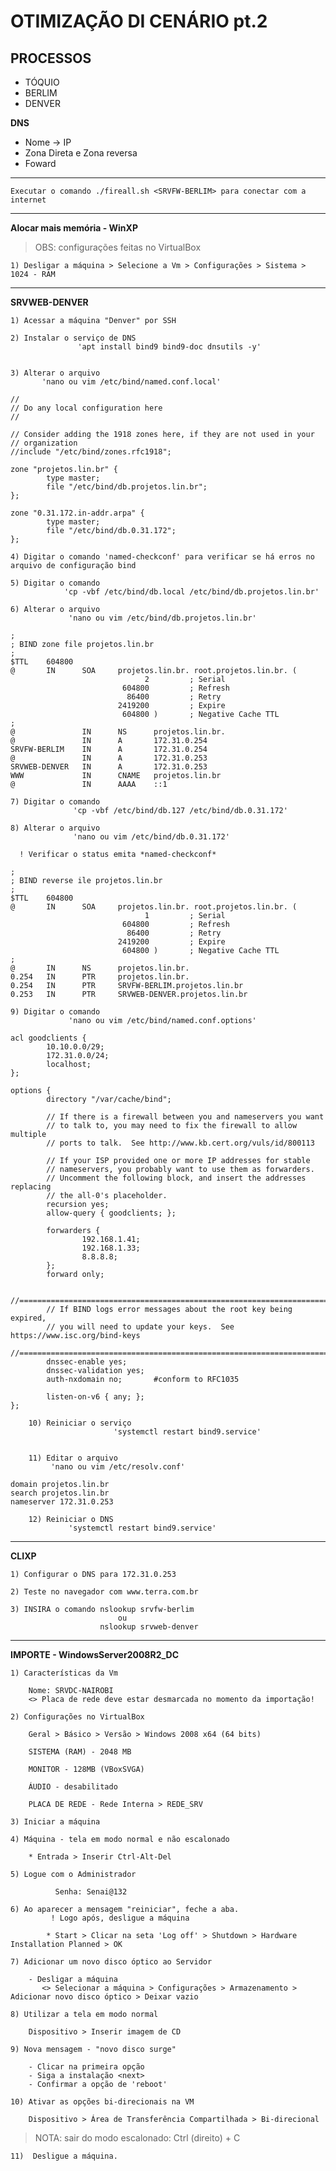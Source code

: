 # OTIMIZAÇÃO DI CENÁRIO pt.2

## PROCESSOS

  * TÓQUIO
  * BERLIM
  * DENVER

**DNS**

   * Nome -> IP
   * Zona Direta e Zona reversa
   * Foward

----------------------------------------------

    Executar o comando ./fireall.sh <SRVFW-BERLIM> para conectar com a internet

__________________________________________________________________________

**Alocar mais memória - WinXP**

> OBS: configurações feitas no VirtualBox

    1) Desligar a máquina > Selecione a Vm > Configurações > Sistema > 1024 - RAM

__________________________________________________________________________

**SRVWEB-DENVER**

    1) Acessar a máquina "Denver" por SSH

    2) Instalar o serviço de DNS 
                   'apt install bind9 bind9-doc dnsutils -y'
                   

    3) Alterar o arquivo 
           'nano ou vim /etc/bind/named.conf.local'
```     
//
// Do any local configuration here
//

// Consider adding the 1918 zones here, if they are not used in your
// organization
//include "/etc/bind/zones.rfc1918";

zone "projetos.lin.br" {
        type master;
        file "/etc/bind/db.projetos.lin.br";
};

zone "0.31.172.in-addr.arpa" {
        type master;
        file "/etc/bind/db.0.31.172";
};
```  

    4) Digitar o comando 'named-checkconf' para verificar se há erros no arquivo de configuração bind

    5) Digitar o comando 
                'cp -vbf /etc/bind/db.local /etc/bind/db.projetos.lin.br'

    6) Alterar o arquivo 
                 'nano ou vim /etc/bind/db.projetos.lin.br'

```
;
; BIND zone file projetos.lin.br
;
$TTL    604800
@       IN      SOA     projetos.lin.br. root.projetos.lin.br. (
                              2         ; Serial
                         604800         ; Refresh
                          86400         ; Retry
                        2419200         ; Expire
                         604800 )       ; Negative Cache TTL
;
@               IN      NS      projetos.lin.br.
@               IN      A       172.31.0.254
SRVFW-BERLIM    IN      A       172.31.0.254
@               IN      A       172.31.0.253
SRVWEB-DENVER   IN      A       172.31.0.253
WWW             IN      CNAME   projetos.lin.br
@               IN      AAAA    ::1
```

    7) Digitar o comando 
                  'cp -vbf /etc/bind/db.127 /etc/bind/db.0.31.172'

    8) Alterar o arquivo 
                  'nano ou vim /etc/bind/db.0.31.172'
        
      ! Verificar o status emita *named-checkconf*
```
;
; BIND reverse ile projetos.lin.br
;
$TTL    604800
@       IN      SOA     projetos.lin.br. root.projetos.lin.br. (
                              1         ; Serial
                         604800         ; Refresh
                          86400         ; Retry
                        2419200         ; Expire
                         604800 )       ; Negative Cache TTL
;
@       IN      NS      projetos.lin.br.
0.254   IN      PTR     projetos.lin.br.
0.254   IN      PTR     SRVFW-BERLIM.projetos.lin.br
0.253   IN      PTR     SRVWEB-DENVER.projetos.lin.br
```
    
    9) Digitar o comando 
                 'nano ou vim /etc/bind/named.conf.options'
 
                
```
acl goodclients {
        10.10.0.0/29;
        172.31.0.0/24;
        localhost;
};

options {
        directory "/var/cache/bind";

        // If there is a firewall between you and nameservers you want
        // to talk to, you may need to fix the firewall to allow multiple
        // ports to talk.  See http://www.kb.cert.org/vuls/id/800113

        // If your ISP provided one or more IP addresses for stable
        // nameservers, you probably want to use them as forwarders.
        // Uncomment the following block, and insert the addresses replacing
        // the all-0's placeholder.
        recursion yes;
        allow-query { goodclients; };

        forwarders {
                192.168.1.41;
                192.168.1.33;
                8.8.8.8;
        };
        forward only;

        //========================================================================
        // If BIND logs error messages about the root key being expired,
        // you will need to update your keys.  See https://www.isc.org/bind-keys
        //========================================================================
        dnssec-enable yes;
        dnssec-validation yes;
        auth-nxdomain no;       #conform to RFC1035

        listen-on-v6 { any; };
};

    10) Reiniciar o serviço 
                       'systemctl restart bind9.service'


    11) Editar o arquivo 
         'nano ou vim /etc/resolv.conf'

domain projetos.lin.br
search projetos.lin.br
nameserver 172.31.0.253

    12) Reiniciar o DNS 
             'systemctl restart bind9.service'
``` 
______________________________________________________________________________


**CLIXP**

    1) Configurar o DNS para 172.31.0.253

    2) Teste no navegador com www.terra.com.br

    3) INSIRA o comando nslookup srvfw-berlim 
                            ou 
                        nslookup srvweb-denver
          

______________________________________________________________________________

**IMPORTE - WindowsServer2008R2_DC**

    1) Características da Vm

        Nome: SRVDC-NAIROBI
        <> Placa de rede deve estar desmarcada no momento da importação!

    2) Configurações no VirtualBox 

        Geral > Básico > Versão > Windows 2008 x64 (64 bits)

        SISTEMA (RAM) - 2048 MB

        MONITOR - 128MB (VBoxSVGA)

        ÁUDIO - desabilitado

        PLACA DE REDE - Rede Interna > REDE_SRV

    3) Iniciar a máquina

    4) Máquina - tela em modo normal e não escalonado

        * Entrada > Inserir Ctrl-Alt-Del

    5) Logue com o Administrador 

              Senha: Senai@132

    6) Ao aparecer a mensagem "reiniciar", feche a aba.
             ! Logo após, desligue a máquina

            * Start > Clicar na seta 'Log off' > Shutdown > Hardware Installation Planned > OK

    7) Adicionar um novo disco óptico ao Servidor

        - Desligar a máquina
           <> Selecionar a máquina > Configurações > Armazenamento > Adicionar novo disco óptico > Deixar vazio

    8) Utilizar a tela em modo normal 

        Dispositivo > Inserir imagem de CD

    9) Nova mensagem - "novo disco surge"

        - Clicar na primeira opção 
        - Siga a instalação <next>
        - Confirmar a opção de 'reboot'

    10) Ativar as opções bi-direcionais na VM
        
        Dispositivo > Área de Transferência Compartilhada > Bi-direcional

  > NOTA: sair do modo escalonado: Ctrl (direito) + C

    11)  Desligue a máquina.
